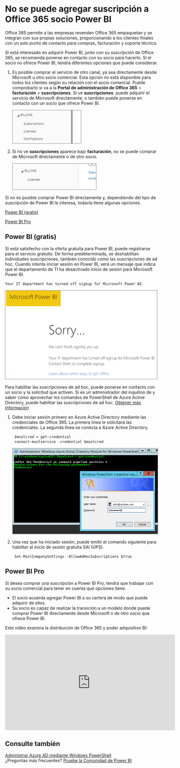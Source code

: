 <properties
pageTitle="No se puede agregar Power BI para Office 365 asociado"
description="No se puede agregar Power BI con un asociado de distribución de Office 365. El modelo distribuido es un modelo de compra utilizado Office 365."
services="powerbi"
documentationCenter=""
authors="guyinacube"
manager="mblythe"
backup=""
editor=""
tags=""
qualityFocus="no"
qualityDate=""/>

<tags
ms.service="powerbi"
ms.devlang="NA"
ms.topic="article"
ms.tgt_pltfrm="na"
ms.workload="powerbi"
ms.date="08/15/2016"
ms.author="asaxton"/>
# No se puede agregar suscripción a Office 365 socio Power BI

Office 365 permite a las empresas revenden Office 365 empaquetan y se integran con sus propias soluciones, proporcionando a los clientes finales con un solo punto de contacto para compras, facturación y soporte técnico.

Si está interesado en adquirir Power BI, junto con su suscripción de Office 365, se recomienda ponerse en contacto con su socio para hacerlo. Si el socio no ofrece Power BI, tendrá diferentes opciones que puede considerar.

1. Es posible comprar el servicio de otro canal, ya sea directamente desde Microsoft u otro socio comercial. Esta opción no está disponible para todos los clientes según su relación con el socio comercial. Puede comprobarlo si va a la **Portal de administración de Office 365** > **facturación** > **suscripciones**. Si ve **suscripciones**, puede adquirir el servicio de Microsoft directamente, o también puede ponerse en contacto con un socio que ofrece Power BI.

    ![](media/powerbi-admin-syndication-partner/billingsub.png)

2.  Si no ve **suscripciones** aparece bajo **facturación**, no se puede comprar de Microsoft directamente o de otro socio. 

    ![](media/powerbi-admin-syndication-partner/billing.png)

Si no es posible comprar Power BI directamente y, dependiendo del tipo de suscripción de Power BI le interesa, todavía tiene algunas opciones.

[Power BI (gratis)](#power-bi-free)

[Power BI Pro](#power-bi-pro)

## Power BI (gratis)

Si está satisfecho con la oferta gratuita para Power BI, puede registrarse para el servicio gratuito. De forma predeterminada, se deshabilitan individuales suscripciones, también conocido como las suscripciones de ad hoc. Cuando intenta iniciar sesión en Power BI, verá un mensaje que indica que el departamento de TI ha desactivado inicio de sesión para Microsoft Power BI.

    Your IT department has turned off signup for Microsoft Power BI.

![](media/powerbi-admin-syndication-partner/sorry.png)

Para habilitar las suscripciones de ad hoc, puede ponerse en contacto con un socio y la solicitud que activen. Si es un administrador del inquilino de y saber cómo aprovechar los comandos de PowerShell de Azure Active Directory, puede habilitar las suscripciones de ad hoc. [Obtener más información](https://technet.microsoft.com/library/jj151815.aspx)

1. Debe iniciar sesión primero en Azure Active Directory mediante las credenciales de Office 365. La primera línea le solicitará las credenciales. La segunda línea se conecta a Azure Active Directory.

        $msolcred = get-credential
        connect-msolservice -credential $msolcred

    ![](media/powerbi-admin-syndication-partner/aad-signin.png)

2. Una vez que ha iniciado sesión, puede emitir el comando siguiente para habilitar el inicio de sesión gratuita SAI (UPS).

        Set-MsolCompanySettings -AllowAdHocSubscriptions $true


## Power BI Pro

Si desea comprar una suscripción a Power BI Pro, tendrá que trabajar con su socio comercial para tener en cuenta qué opciones tiene.

- El socio acuerda agregar Power BI a su cartera de modo que puede adquirir de ellos.
- Su socio es capaz de realizar la transición a un modelo donde puede comprar Power BI directamente desde Microsoft o de otro socio que ofrece Power BI.

Este vídeo examina la distribución de Office 365 y poder adquisitivo BI:

<iframe width="560" height="315" src="https://www.youtube.com/embed/C357phT94A8" frameborder="0" allowfullscreen></iframe>

## Consulte también

[Administrar Azure AD mediante Windows PowerShell](https://technet.microsoft.com/library/jj151815.aspx)  
¿Preguntas más frecuentes? [Pruebe la Comunidad de Power BI](http://community.powerbi.com/)

